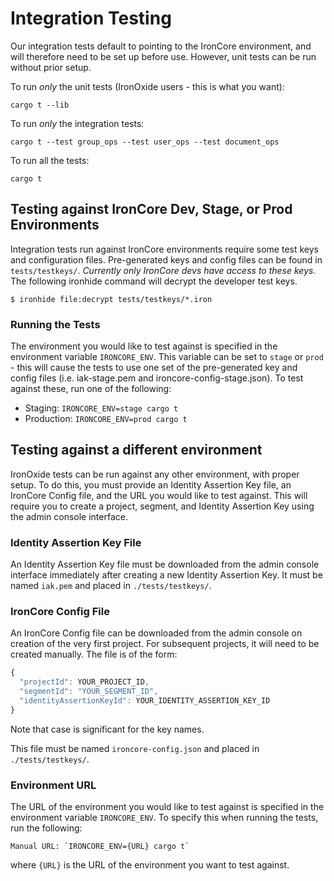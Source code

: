 # Integration Testing

Our integration tests default to pointing to the IronCore environment, and will therefore need to be set up before use. However, unit tests can be run without prior setup.

To run _only_ the unit tests (IronOxide users - this is what you want):

`cargo t --lib`

To run _only_ the integration tests:

`cargo t --test group_ops --test user_ops --test document_ops`

To run all the tests:

`cargo t`

## Testing against IronCore Dev, Stage, or Prod Environments

Integration tests run against IronCore environments require some test keys and configuration files. Pre-generated keys and config files can be found in `tests/testkeys/`. _Currently only IronCore devs have access to these keys._ The following ironhide command will decrypt the developer test keys.

`$ ironhide file:decrypt tests/testkeys/*.iron`

### Running the Tests

The environment you would like to test against is specified in the environment variable `IRONCORE_ENV`. This variable can be set to `stage` or `prod` - this will cause the tests to use one set of the pre-generated key and config files (i.e. iak-stage.pem and ironcore-config-stage.json). To test against these, run one of the following:

- Staging: `IRONCORE_ENV=stage cargo t`
- Production: `IRONCORE_ENV=prod cargo t`

## Testing against a different environment

IronOxide tests can be run against any other environment, with proper setup. To do this, you must provide an Identity Assertion Key file, an IronCore Config file, and the URL you would like to test against. This will require you to create a project, segment, and Identity Assertion Key using the admin console interface.

### Identity Assertion Key File

An Identity Assertion Key file must be downloaded from the admin console interface immediately after creating a new Identity Assertion Key. It must be named `iak.pem` and placed in `./tests/testkeys/`.

### IronCore Config File

An IronCore Config file can be downloaded from the admin console on creation of the very first project. For subsequent projects, it will need to be created manually. The file is of the form:

```javascript
{
  "projectId": YOUR_PROJECT_ID,
  "segmentId": "YOUR_SEGMENT_ID",
  "identityAssertionKeyId": YOUR_IDENTITY_ASSERTION_KEY_ID
}
```

Note that case is significant for the key names.

This file must be named `ironcore-config.json` and placed in `./tests/testkeys/`.

### Environment URL

The URL of the environment you would like to test against is specified in the environment variable `IRONCORE_ENV`. To specify this when running the tests, run the following:

    Manual URL: `IRONCORE_ENV={URL} cargo t`

where `{URL}` is the URL of the environment you want to test against.
